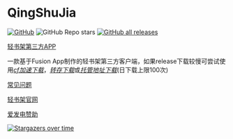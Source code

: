 # QingShuJia
[![GitHub](https://img.shields.io/github/license/cyb233/QingShuJia)](https://github.com/cyb233/QingShuJia/blob/master/LICENSE) ![GitHub Repo stars](https://img.shields.io/github/stars/cyb233/QingShuJia?style=flat) [![GitHub all releases](https://img.shields.io/github/downloads/cyb233/QingShuJia/total.svg)](https://github.com/cyb233/QingShuJia/releases)

[轻书架第三方APP](https://github.com/cyb233/QingShuJia/releases/latest)

一款基于Fusion App制作的轻书架第三方客户端，如果release下载较慢可尝试使用[*cf加速下载*](https://ghproxy.com/)，[*转存下载*](https://d.serctl.com/)或[*托管地址下载*](http://app.schwi.xyz/qsj)(日下载上限100次)

[常见问题](https://cyb233.github.io/QingShuJia/faq)

[轻书架官网](https://www.acgdmzy.com)

[爱发电赞助](https://afdian.net/@Schwi)

[![Stargazers over time](https://starchart.cc/cyb233/QingShuJia.svg)](https://starchart.cc/cyb233/QingShuJia)
